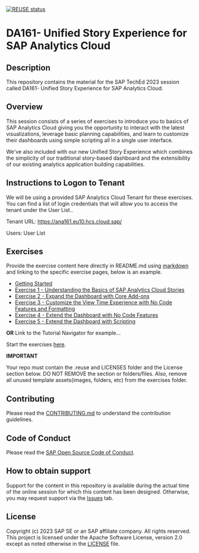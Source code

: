 [![REUSE status](https://api.reuse.software/badge/github.com/SAP-samples/teched2023-DA161)](https://api.reuse.software/info/github.com/SAP-samples/teched2023-DA161)

# DA161- Unified Story Experience for SAP Analytics Cloud

## Description

This repository contains the material for the SAP TechEd 2023 session called DA161- Unified Story Experience for SAP Analytics Cloud.

## Overview

This session consists of a series of exercises to introduce you to basics of SAP Analytics Cloud giving you the opportunity to interact with the latest visualizations, leverage basic planning capabilities, and learn to customize their dashboards using simple scripting all in a single user interface.

We've also included with our new Unified Story Experience which combines the simplicity of our traditional story-based dashboard and the extensibility of our existing analytics application building capabilities.

## Instructions to Logon to Tenant

We will be using a provided SAP Analytics Cloud Tenant for these exercises. You can find a list of login credentials that will allow you to access the tenant under the User List..

Tenant URL: https://ana161.eu10.hcs.cloud.sap/

Users: User List

## Exercises

Provide the exercise content here directly in README.md using [markdown](https://guides.github.com/features/mastering-markdown/) and linking to the specific exercise pages, below is an example.

- [Getting Started](exercises/ex0/)
- [Exercise 1 - Understanding the Basics of SAP Analytics Cloud Stories](exercises/ex1/) 
- [Exercise 2 - Expand the Dashboard with Core Add-ons](exercises/ex2/)
- [Exercise 3 - Customize the View Time Experience with No Code Features and Formatting](exercises/ex3/)
- [Exercise 4 - Extend the Dashboard with No Code Features](exercises/ex4/)
- [Exercise 5 - Extend the Dashboard with Scripting](exercises/ex5/)
   

  
**OR** Link to the Tutorial Navigator for example...

Start the exercises [here](https://developers.sap.com/tutorials/abap-environment-trial-onboarding.html).

**IMPORTANT**

Your repo must contain the .reuse and LICENSES folder and the License section below. DO NOT REMOVE the section or folders/files. Also, remove all unused template assets(images, folders, etc) from the exercises folder. 

## Contributing
Please read the [CONTRIBUTING.md](./CONTRIBUTING.md) to understand the contribution guidelines.

## Code of Conduct
Please read the [SAP Open Source Code of Conduct](https://github.com/SAP-samples/.github/blob/main/CODE_OF_CONDUCT.md).

## How to obtain support

Support for the content in this repository is available during the actual time of the online session for which this content has been designed. Otherwise, you may request support via the [Issues](../../issues) tab.

## License
Copyright (c) 2023 SAP SE or an SAP affiliate company. All rights reserved. This project is licensed under the Apache Software License, version 2.0 except as noted otherwise in the [LICENSE](LICENSES/Apache-2.0.txt) file.
